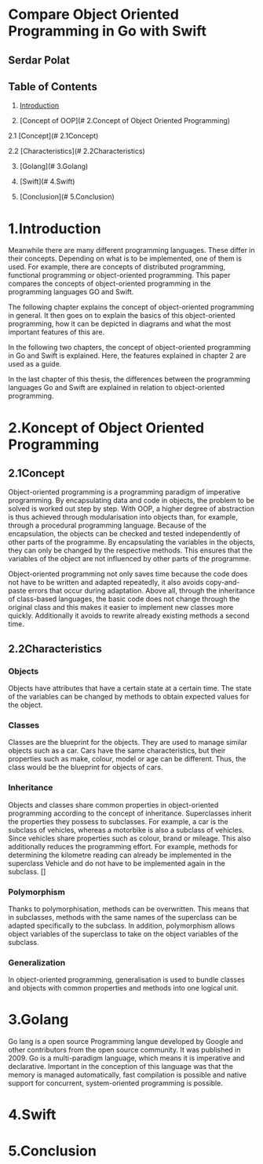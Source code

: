 # Compare Object Oriented Programming in Go with Swift
## Serdar Polat

## Table of Contents
1. [Introduction](#1.Introduction)

2. [Concept of OOP](# 2.Concept of Object Oriented Programming)

2.1 [Concept](# 2.1Concept)

2.2 [Characteristics](# 2.2Characteristics)

3. [Golang](# 3.Golang)

4. [Swift](# 4.Swift)

5. [Conclusion](# 5.Conclusion)

# 1.Introduction
Meanwhile there are many different programming languages. These differ in their concepts. Depending on what is to be implemented, one of them is used. For example, there are concepts of distributed programming, functional programming or object-oriented programming. This paper compares the concepts of object-oriented programming in the programming languages GO and Swift.

The following chapter explains the concept of object-oriented programming in general. It then goes on to explain the basics of this object-oriented programming, how it can be depicted in diagrams and what the most important features of this are.

In the following two chapters, the concept of object-oriented programming in Go and Swift is explained. Here, the features explained in chapter 2 are used as a guide.

In the last chapter of this thesis, the differences between the programming languages Go and Swift are explained in relation to object-oriented programming.

# 2.Koncept of Object Oriented Programming
## 2.1Concept
Object-oriented programming is a programming paradigm of imperative programming. By encapsulating data and code in objects, the problem to be solved is worked out step by step. With OOP, a higher degree of abstraction is thus achieved through modularisation into objects than, for example, through a procedural programming language. Because of the encapsulation, the objects can be checked and tested independently of other parts of the programme. By encapsulating the variables in the objects, they can only be changed by the respective methods. This ensures that the variables of the object are not influenced by other parts of the programme.

Object-oriented programming not only saves time because the code does not have to be written and adapted repeatedly, it also avoids copy-and-paste errors that occur during adaptation. Above all, through the inheritance of class-based languages, the basic code does not change through the original class and this makes it easier to implement new classes more quickly. Additionally it avoids to rewrite already existing methods a second time.

## 2.2Characteristics
### Objects
Objects have attributes that have a certain state at a certain time. The state of the variables can be changed by methods to obtain expected values for the object.
### Classes
Classes are the blueprint for the objects. They are used to manage similar objects such as a car. Cars have the same characteristics, but their properties such as make, colour, model or age can be different. Thus, the class would be the blueprint for objects of cars.
### Inheritance
Objects and classes share common properties in object-oriented programming according to the concept of inheritance. Superclasses inherit the properties they possess to subclasses. For example, a car is the subclass of vehicles, whereas a motorbike is also a subclass of vehicles. Since vehicles share properties such as colour, brand or mileage. This also additionally reduces the programming effort. For example, methods for determining the kilometre reading can already be implemented in the superclass Vehicle and do not have to be implemented again in the subclass.  [] 
### Polymorphism
Thanks to polymorphisation, methods can be overwritten. This means that in subclasses, methods with the same names of the superclass can be adapted specifically to the subclass. In addition, polymorphism allows object variables of the superclass to take on the object variables of the subclass. 
### Generalization
In object-oriented programming, generalisation is used to bundle classes and objects with common properties and methods into one logical unit.

# 3.Golang
Go lang is a open source Programming langue developed by Google and other contributors from the open source community. It was published in 2009. Go is a multi-paradigm language, which means it is imperative and declarative. Important in the conception of this language was that the memory is managed automatically, fast compilation is possible and native support for concurrent, system-oriented programming is possible. 

# 4.Swift

# 5.Conclusion

